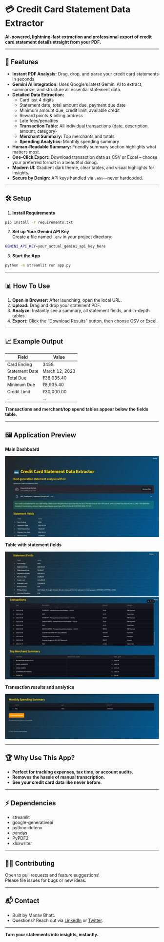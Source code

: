 # 💳 Credit Card Statement Data Extractor

**AI-powered, lightning-fast extraction and professional export of credit card statement details straight from your PDF.**

---

## 🚀 Features

- **Instant PDF Analysis:** Drag, drop, and parse your credit card statements in seconds.
- **Gemini AI Integration:** Uses Google's latest Gemini AI to extract, summarize, and structure all essential statement data.
- **Detailed Data Extraction:**  
  - Card last 4 digits  
  - Statement date, total amount due, payment due date  
  - Minimum amount due, credit limit, available credit  
  - Reward points & billing address  
  - Late fees/penalties  
  - **Transaction Table:** All individual transactions (date, description, amount, category)  
  - **Merchant Summary:** Top merchants and totals  
  - **Spending Analytics:** Monthly spending summary
- **Human-Readable Summary:** Friendly summary section highlights what matters most.
- **One-Click Export:** Download transaction data as CSV or Excel – choose your preferred format in a beautiful dialog.
- **Modern UI:** Gradient dark theme, clear tables, and visual highlights for insights.
- **Secure by Design:** API keys handled via `.env`—never hardcoded.

---

## 🛠️ Setup

1. **Install Requirements**
```bash
pip install -r requirements.txt
```
2. **Set up Your Gemini API Key**  
Create a file named `.env` in your project directory:
```bash 
GEMINI_API_KEY=your_actual_gemini_api_key_here
```
3. **Start the App**
```bash
python -m streamlit run app.py
```

---

## 📊 How To Use

1. **Open in Browser:** After launching, open the local URL.
2. **Upload:** Drag and drop your statement PDF.
3. **Analyze:** Instantly see a summary, all statement fields, and in-depth tables.
4. **Export:** Click the “Download Results” button, then choose CSV or Excel.

---

## 📈 Example Output

| Field               | Value                       |
|---------------------|----------------------------|
| Card Ending         | 3458                       |
| Statement Date      | March 12, 2023             |
| Total Due           | ₹38,935.40                 |
| Minimum Due         | ₹8,935.40                  |
| Credit Limit        | ₹30,000.00                 |
| ...                 | ...                        |

**Transactions and merchant/top spend tables appear below the fields table.**

---


## 🖼️ Application Preview

**Main Dashboard**

![Main dashboard preview](image1.jpg)

**Table with statement fields**

![Statement Table preview](image2.jpg)
![Statement Table preview](image3.jpg)

**Transaction results and analytics**

![Transactions Table and Analytics](image4.jpg)

---

## 🏆 Why Use This App?
- **Perfect for tracking expenses, tax time, or account audits.**
- **Removes the hassle of manual transcription.**
- **See your credit card data like never before.**

---

## ⚡ Dependencies

- streamlit
- google-generativeai
- python-dotenv
- pandas
- PyPDF2
- xlsxwriter

---

## 👨‍💻 Contributing

Open to pull requests and feature suggestions!  
Please file issues for bugs or new ideas.

---

## 📬 Contact

- Built by Manav Bhatt.
- Questions? Reach out via [LinkedIn](https://www.linkedin.com/in/manav-bhatt1409/) or [Twitter](https://x.com/ManavBhatt_1409).

---

**Turn your statements into insights, instantly.**
